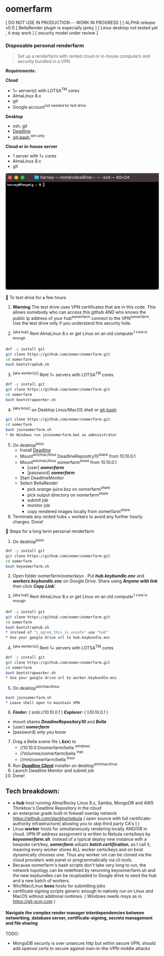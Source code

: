 # oomerfarm

[ DO NOT USE IN PRODUCTION -- WORK IN PROGRESS ]
[ ALPHA release v0.1]
[ BellaRender plugin is especially janky ]
[ Linux desktop not tested yet , it may work ]
[ security model under review ]

### Disposable personal renderfarm
>Set up a renderfarm with rented cloud or in-house computers and security bundled in a VPN.

***Requirements:***

**Cloud**
- 1+ server(s) with LOTSA<sup>TM</sup> cores
- AlmaLinux 8.x 
- git
- Google account<sup>not needed for test drive</sup>

**Desktop**
- ssh, git 
- [ Deadline ]( https://awsthinkbox.com )
- [ git-bash ]( https://git-scm.com )<sup>win only</sup>

**Cloud or in-house server**
- 1 server with 1+ cores
- AlmaLinux 8.x 
- git

![image](./img/bootstraphub.gif )

 📘 To test drive for a few hours

1. **Warning** The test drive uses VPN certificates that are in this code. This allows somebody who can access this github AND who knows the public ip address of your hub<sup>oomerfarm</sup> connect to the VPN<sup>oomerfarm</sup>. Use the test drive only if you understand this security hole. 

2. <sup>[aka hub]</sup> Rent AlmaLinux 8.x or get Linux on an old computer<sup>1 core is enough</sup>

```sh
dnf -y install git
git clone https://github.com/oomer/oomerfarm.git
cd oomerfarm 
bash bootstraphub.sh
```
3. <sup>[aka worker(s)]</sup> Rent 1+ servers with LOTSA<sup>TM</sup> cores

```sh
dnf -y install git
git clone https://github.com/oomer/oomerfarm.git
cd oomerfarm 
bash bootstrapworker.sh
```

4. <sup>[aka boss]</sup> on Desktop Linux/MacOS shell or [ git-bash ]( https://git-scm.com )
```sh
git clone https://github.com/oomer/oomerfarm.git
cd oomerfarm 
bash joinoomerfarm.sh
* On Windows run joinoomerfarm.bat as administrator
```
5. On desktop<sup>boss</sup>
    - Install [ Deadline ]( https://awsthinkbox.com )
    - Mount<sup>win/mac/linux</sup> DeadlineRepositry10<sup>share</sup> from 10.10.0.1 
    - Mount<sup>win/mac/linux</sup> oomerfarm<sup>share</sup> from 10.10.0.1
        - [user] ***oomerfarm***
        - [password] ***oomerfarm***
    - Start DeadlineMonitor
    - Select BellaRender 
        - pick orange-juice.bsz on oomerfarm<sup>share</sup>
        - pick output directory on oomerfarm<sup>share</sup>
        - submit job
        - monitor job
        - copy rendered images locally from oomerfarm<sup>share</sup>
6. Terminate any rented hubs + workers to avoid any further hourly charges. Done!

 📘 Steps for a long term personal renderfarm

1. On desktop<sup>boss</sup>

```sh
dnf -y install git
git clone https://github.com/oomer/oomerfarm.git
cd oomerfarm 
bash keyoomerfarm.sh
```

2. Open folder oomerfarm/_oomerkeys_ . Put ***hub.keybundle.enc*** and ***workers.keybundle.enc*** on Google Drive. Share using ***Anyone with link*** then click ***Copy Link***'. 

3. <sup>[aka hub]</sup> Rent AlmaLinux 8.x or get Linux on an old computer<sup>1 core is enough</sup>

```sh
dnf -y install git
git clone https://github.com/oomer/oomerfarm.git
cd oomerfarm 
bash bootstraphub.sh
* instead of "i_agree_this_is_unsafe" use "hub"
* Use your google drive url to hub.keybundle.enc
```
4. <sup>[aka worker(s)]</sup> Rent 1+ servers with LOTSA<sup>TM</sup> cores

```sh
dnf -y install git
git clone https://github.com/oomer/oomerfarm.git
cd oomerfarm 
bash bootstrapworker.sh
* Use your google drive url to worker.keybundle.enc
```
5. On desktop<sup>win/mac/linux</sup>
```sh
bash joinoomerfarm.sh
* Leave shell open to maintain VPN
```
6. ***Finder:*** ( smb://10.10.0.1 )
***Explorer:*** ( \\\\10.10.0.1 )
 - mount shares ***DeadineRepository10*** and ***Bella***
 - [user] ***oomerfarm***
 - [password] only you know
7. Drag a Bella scene file (***.bzx***) to 
    - //10.10.0.1/oomerfarm/bella <sup>windows</sup>
    - //Volumes/oomerfarm/bella <sup>mac</sup>
    - //mnt/oomerfarm/bella <sup>linux</sup>
8. Run [***Deadline Client***](https://awsthinkbox.com) installer on desktop<sup>win/mac/linux</sup>
9. Launch Deadline Monitor and submit job
10. Done!

## Tech breakdown:
-  a **hub** host running Alma/Rocky Linux 8.x, Samba, MongoDB and AWS Thinkbox's Deadline Repository in the cloud
- an enterprise grade built-in firewall overlay network https://github.com/slackhq/nebula ( open source with full certificate-authority infrastructure[ allowing you to skip third party CA's ] )
- Linux **worker** hosts for simultaneously rendering locally AND/OR in cloud. VPN IP address assignment is written to Nebula certs/keys by ***keyoomerfarm.sh***. Instead of a typical deploy new instance with a bespoke cert/key, ***oomerfarm*** adopts ***batch certification***, as I call it, meaning every worker stores ALL worker certs/keys and on boot dynamically chooses one. Thus any worker vm can be cloned via the cloud providers web panel or programmatically via cli tools.
- Because oomerfarm's bash scripts don't take very long to run, the network topology can be redefined by rerunning keyoomerfarm.sh and the new keybundles can be reuploaded to Google drive to seed the hub and a new batch of workers.
- Win/Mac/Linux **boss** hosts for submitting jobs
- certificate signing scripts generic enough to natively run on Linux and MacOS without additonal runtimes.
( Windows needs msys as in https://git-scm.com )

#### Navigate the complex render manager interdependencies between networking, database server, certificate-signing, secrets management and file sharing


TODO:
- MongoDB security is over unsecure http but within secure VPN, should add openssl certs to secure against man-in-the-VPN-middle attacks
